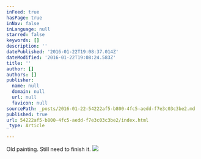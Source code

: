 ```yaml
---
inFeed: true
hasPage: true
inNav: false
inLanguage: null
starred: false
keywords: []
description: ''
datePublished: '2016-01-22T19:08:37.014Z'
dateModified: '2016-01-22T19:08:24.583Z'
title: ''
author: []
authors: []
publisher:
  name: null
  domain: null
  url: null
  favicon: null
sourcePath: _posts/2016-01-22-54222af5-b800-4fc5-aedd-f7e3c03c3be2.md
published: true
url: 54222af5-b800-4fc5-aedd-f7e3c03c3be2/index.html
_type: Article

---
```

Old painting. Still need to finish it. ![](https://the-grid-user-content.s3-us-west-2.amazonaws.com/7b54c2a4-b798-4611-b064-93af747fc801.jpg)
